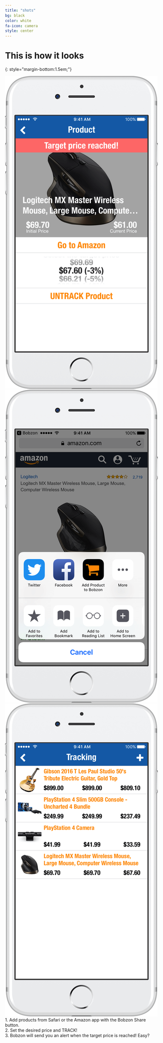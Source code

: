 ```yaml
---
title: "shots"
bg: black
color: white
fa-icon: camera
style: center
---
```

# This is how it looks
{: style="margin-bottom:1.5em;"}

<div>
<a href="img/shots/6s_s5_framed.png"><img class="row small column" src="img/shots/6s_s1_framed.png" alt="Set the desired price and TRACK!" title="Set the desired price and TRACK" /></a>
<a href="img/shots/6s_s1_framed.png"><img class="row small column" src="img/shots/6s_s3_framed.png" alt="Add products from Safari or the Amazon app with the Bobzon Share button." title="Add products from Safari or the Amazon app with the Bobzon Share button." /></a>
<a href="img/shots/6s_s2_framed.png"><img class="row small column" src="img/shots/6s_s5_framed.png" alt="Bobzon will send you an alert when the target price is reached! Easy?" title="Bobzon will send you an alert when the target price is reached! Easy?" /></a>
1. Add products from Safari or the Amazon app with the Bobzon Share button.<br>
2. Set the desired price and TRACK!<br>
3. Bobzon will send you an alert when the target price is reached! Easy?
</div>
